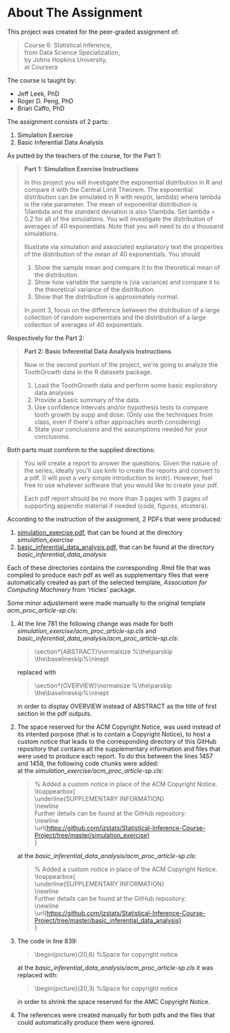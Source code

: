 About The Assignment
====================

This project was created for the peer-graded assignment of:

> Course 6: Statistical Inference,  
> from Data Science Specialization,  
> by Johns Hopkins University,  
> at Coursera

The course is taught by:

-   Jeff Leek, PhD  
-   Roger D. Peng, PhD  
-   Brian Caffo, PhD

The assignment consists of 2 parts:  

1. Simulation Exercise  
2. Basic Inferential Data Analysis  

As putted by the teachers of the course, for the Part 1: 

> **Part 1: Simulation Exercise Instructions**  
> 
> In this project you will investigate the exponential distribution in R and compare it with the Central Limit Theorem. The exponential distribution can be simulated in R with rexp(n, lambda) where lambda is the rate parameter. The mean of exponential distribution is 1/lambda and the standard deviation is also 1/lambda. Set lambda = 0.2 for all of the simulations. You will investigate the distribution of averages of 40 exponentials. Note that you will need to do a thousand simulations.
> 
> Illustrate via simulation and associated explanatory text the properties of the distribution of the mean of 40 exponentials. You should
>
> 1. Show the sample mean and compare it to the theoretical mean of the distribution.
> 2. Show how variable the sample is (via variance) and compare it to the theoretical variance of the distribution.
> 3. Show that the distribution is approximately normal.
> 
> In point 3, focus on the difference between the distribution of a large collection of random exponentials and the distribution of a large collection of averages of 40 exponentials.
> 

Respectively for the Part 2:  

> **Part 2: Basic Inferential Data Analysis Instructions**
>
> Now in the second portion of the project, we're going to analyze the ToothGrowth data in the R datasets package.
> 
> 1. Load the ToothGrowth data and perform some basic exploratory data analyses
> 2. Provide a basic summary of the data.
> 3. Use confidence intervals and/or hypothesis tests to compare tooth growth by supp and dose. (Only use the techniques from class, even if there's other approaches worth considering)
> 4. State your conclusions and the assumptions needed for your conclusions.

Both parts must comform to the supplied directions:  

> You will create a report to answer the questions. Given the nature of the series, ideally you'll use knitr to create the reports and convert to a pdf. (I will post a very simple introduction to knitr). However, feel free to use whatever software that you would like to create your pdf.
>
> Each pdf report should be no more than 3 pages with 3 pages of supporting appendix material if needed (code, figures, etcetera).

According to the instruction of the assignment, 2 PDFs that were produced:  

1. [simulation_exercise.pdf](https://github.com/jzstats/Statistical-Inference-Course-Project/blob/master/simulation_exercise/simulation_exercise.pdf), that can be found at the directory *simulation_exercise*   
2. [basic_inferential_data_analysis.pdf](https://github.com/jzstats/Statistical-Inference-Course-Project/blob/master/basic_inferential_data_analysis/basic_inferential_data_analysis.pdf), that can be found at the directory *basic_inferential_data_analysis*  

Each of these directories contains the corresponding .Rmd file that was compiled to produce each pdf as well as supplementary files that were automatically created as part of the selected template, *Association for Computing Machinery* from 'rticles' package. 

Some minor adjustement were made manually to the original template *acm_proc_article-sp.cls*:  

1. At the line 781 the following change was made for both *simulation_exercise/acm_proc_article-sp.cls* 
and *basic_inferential_data_analysis/acm_proc_article-sp.cls*:   
     > \section*{ABSTRACT}\normalsize %\the\parskip \the\baselineskip%\ninept  
     
   replaced with  
     > \section*{OVERVIEW}\normalsize %\the\parskip \the\baselineskip%\ninept  
   
   in order to display OVERVIEW instead of ABSTRACT as the title of first section in the pdf outputs.  
2. The space reserved for the ACM Copyright Notice, was used instead of its intented porpose (that is to contain a Copyright Notice), 
   to host a custom notice that leads to the corresponding directory of this GitHub repository 
   that contains all the supplementary information and files that were used to produce each report. 
   To do this between the lines 1457 and 1458, the following code chunks were added:  
   at the *simulation_exercise/acm_proc_article-sp.cls*:  
     > % Added a custom notice in place of the ACM Copyright Notice.  
     > \toappearbox{  
     >   \underline{SUPPLEMENTARY INFORMATION}  
     >   \newline  
     >   Further details can be found at the GitHub repository:  
     >   \newline  
     >    \url{https://github.com/jzstats/Statistical-Inference-Course-Project/tree/master/simulation_exercise}  
     > }  
     
   at the *basic_inferential_data_analysis/acm_proc_article-sp.cls*:  
     > % Added a custom notice in place of the ACM Copyright Notice.  
     > \toappearbox{  
     >   \underline{SUPPLEMENTARY INFORMATION}  
     >   \newline  
     >   Further details can be found at the GitHub repository:  
     >   \newline  
     >    \url{https://github.com/jzstats/Statistical-Inference-Course-Project/tree/master/basic_inferential_data_analysis}  
     > }  
    
3. The code in line 839:  
     > \begin{picture}(20,6) %Space for copyright notice  
     
   at the *basic_inferential_data_analysis/acm_proc_article-sp.cls* it was replaced with:    
     > \begin{picture}(20,3) %Space for copyright notice  
     
   in order to shrink the space reserved for the AMC Copyright Notice.  
4. The references were created manually for both pdfs and the files that could automatically produce them were ignored. 
